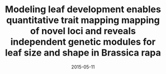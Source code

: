 ---
title: "Modeling leaf development enables quantitative trait mapping mapping of novel loci and reveals independent genetic modules for leaf size and shape in Brassica rapa"
collection: publications
venue: "New Phytology"
date: 2015-05-11
paperurl: http://upendrak.github.io/files/paper6.pdf
citation: 'Robert L. Baker, Wen Fung Leong, Marcus T. Brock, Robert C. Markelz, Mike Covington, Upendra K. Devisetty, Julin Maloof, Stephen Welch, and Cynthia Weinig (2015). "Modeling leaf development enables quantitative trait mapping mapping of novel loci and reveals independent genetic modules for leaf size and shape in Brassica rapa" <i>New Phytology</i>. 1(6).'
---